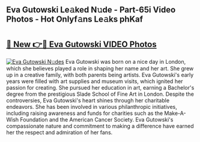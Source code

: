 ## Eva Gutowski Le𝚊ked N𝚞de - Part-65i Video Photos - Hot Onlyf𝚊ns Le𝚊ks phKaf

# <h2><a href="http://ac49437.deff.icu/?id=Eva+Gutowski">🔗 New 👉🔴 Eva Gutowski VIDEO Photos</a></h2>

[![Eva Gutowski N𝚞des](https://i.imgur.com/rIISA9y.gif)](http://ac49437.deff.icu/?id=Eva+Gutowski)
Eva Gutowski was born on a nice day in London, which she believes played a role in shaping her name and her art. She grew up in a creative family, with both parents being artists. Eva Gutowski's early years were filled with art supplies and museum visits, which ignited her passion for creating. She pursued her education in art, earning a Bachelor's degree from the prestigious Slade School of Fine Art in London. Despite the controversies, Eva Gutowski's heart shines through her charitable endeavors. She has been involved in various philanthropic initiatives, including raising awareness and funds for charities such as the Make-A-Wish Foundation and the American Cancer Society. Eva Gutowski's compassionate nature and commitment to making a difference have earned her the respect and admiration of her fans.
